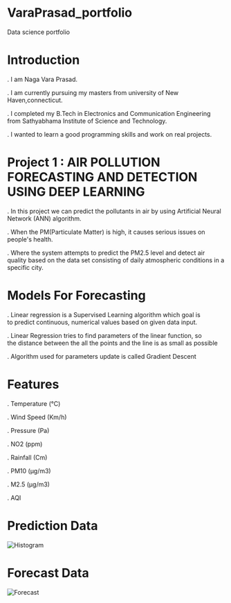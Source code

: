 # VaraPrasad_portfolio
Data science portfolio

# Introduction

. I am Naga Vara Prasad.

. I am currently pursuing my masters from university of New  Haven,connecticut.

. I completed my B.Tech in Electronics and Communication Engineering from Sathyabhama Institute of Science and Technology.

. I wanted to learn a good programming skills and work on real projects.

# Project 1 : AIR POLLUTION FORECASTING AND DETECTION USING DEEP LEARNING 

.  In this project we can predict the pollutants in air by using Artificial Neural Network (ANN) algorithm.

.  When the PM(Particulate Matter) is high, it causes serious issues on people's health. 

.  Where the system attempts to predict the PM2.5 level and detect air quality based on the data set consisting of daily atmospheric conditions in a specific city.

# Models For Forecasting

.  Linear regression is a Supervised Learning algorithm which goal is to predict continuous, numerical values based on given data input.

.  Linear Regression tries to find parameters of the linear function, so the distance between the all the points and the line is as small as possible

.  Algorithm used for parameters update is called Gradient Descent 

# Features

.  Temperature (°C)

.  Wind Speed (Km/h)

. Pressure (Pa)

. NO2 (ppm)

. Rainfall (Cm)

. PM10 (μg/m3)

. M2.5 (μg/m3)

. AQI

# Prediction Data

![Histogram](https://user-images.githubusercontent.com/64054582/153776488-7641a0c7-85b1-4b62-bfce-771888995148.png)

# Forecast Data

![Forecast](https://user-images.githubusercontent.com/64054582/153777554-6760d369-6b4b-4dc8-85db-3e9c7ccaa0f4.png)








